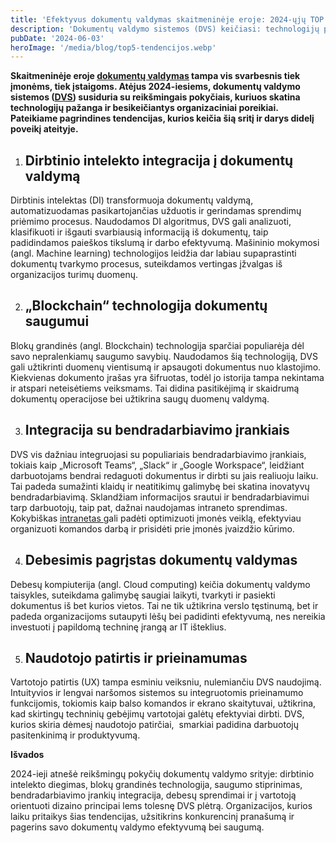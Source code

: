 ```yaml
---
title: 'Efektyvus dokumentų valdymas skaitmeninėje eroje: 2024-ųjų TOP 5 tendencijos'
description: 'Dokumentų valdymo sistemos (DVS) keičiasi: technologijų pažanga leidžia įmonėms ir įstaigoms efektyviau skaitmenizuoti ir valdyti dokumentus.'
pubDate: '2024-06-03'
heroImage: '/media/blog/top5-tendencijos.webp'
---
```


<strong>Skaitmeninėje eroje <span style="text-decoration: underline;"><a href="https://vecticum.lt/dokumentu-valdymas/">dokumentų valdymas</a></span> tampa vis svarbesnis tiek įmonėms, tiek įstaigoms. Atėjus 2024-iesiems, dokumentų valdymo sistemos (<span style="text-decoration: underline;"><a href="https://vecticum.lt/sprendimai/#dokument-valdymas">DVS</a></span>) susiduria su reikšmingais pokyčiais, kuriuos skatina technologijų pažanga ir besikeičiantys organizaciniai poreikiai. Pateikiame pagrindines tendencijas, kurios keičia šią sritį ir darys didelį poveikį ateityje.</strong>
<ol>
 	<li>
<h2>Dirbtinio intelekto integracija į dokumentų valdymą</h2>
</li>
</ol>
Dirbtinis intelektas (DI) transformuoja dokumentų valdymą, automatizuodamas pasikartojančias užduotis ir gerindamas sprendimų priėmimo procesus. Naudodamos DI algoritmus, DVS gali analizuoti, klasifikuoti ir išgauti svarbiausią informaciją iš dokumentų, taip padidindamos paieškos tikslumą ir darbo efektyvumą. Mašininio mokymosi (angl. Machine learning) technologijos leidžia dar labiau supaprastinti dokumentų tvarkymo procesus, suteikdamos vertingas įžvalgas iš organizacijos turimų duomenų.
<ol start="2">
 	<li>
<h2>„Blockchain“ technologija dokumentų saugumui</h2>
</li>
</ol>
Blokų grandinės (angl. Blockchain) technologija sparčiai populiarėja dėl savo nepralenkiamų saugumo savybių. Naudodamos šią technologiją, DVS gali užtikrinti duomenų vientisumą ir apsaugoti dokumentus nuo klastojimo. Kiekvienas dokumento įrašas yra šifruotas, todėl jo istorija tampa nekintama ir atspari neteisėtiems veiksmams. Tai didina pasitikėjimą ir skaidrumą dokumentų operacijose bei užtikrina saugų duomenų valdymą.
<ol start="3">
 	<li>
<h2>Integracija su bendradarbiavimo įrankiais</h2>
</li>
</ol>
DVS vis dažniau integruojasi su populiariais bendradarbiavimo įrankiais, tokiais kaip „Microsoft Teams“, „Slack“ ir „Google Workspace“, leidžiant darbuotojams bendrai redaguoti dokumentus ir dirbti su jais realiuoju laiku. Tai padeda sumažinti klaidų ir neatitikimų galimybę bei skatina inovatyvų bendradarbiavimą. Sklandžiam informacijos srautui ir bendradarbiavimui tarp darbuotojų, taip pat, dažnai naudojamas intraneto sprendimas. Kokybiškas <a href="https://vecticum.lt/intraneto-valdymas/"><u>intranetas </u></a>gali padėti optimizuoti įmonės veiklą, efektyviau organizuoti komandos darbą ir prisidėti prie įmonės įvaizdžio kūrimo.
<ol start="4">
 	<li>
<h2>Debesimis pagrįstas dokumentų valdymas</h2>
</li>
</ol>
Debesų kompiuterija (angl. Cloud computing) keičia dokumentų valdymo taisykles, suteikdama galimybę saugiai laikyti, tvarkyti ir pasiekti dokumentus iš bet kurios vietos. Tai ne tik užtikrina verslo tęstinumą, bet ir padeda organizacijoms sutaupyti lėšų bei padidinti efektyvumą, nes nereikia investuoti į papildomą techninę įrangą ar IT išteklius.
<ol start="5">
 	<li>
<h2>Naudotojo patirtis ir prieinamumas</h2>
</li>
</ol>
Vartotojo patirtis (UX) tampa esminiu veiksniu, nulemiančiu DVS naudojimą. Intuityvios ir lengvai naršomos sistemos su integruotomis prieinamumo funkcijomis, tokiomis kaip balso komandos ir ekrano skaitytuvai, užtikrina, kad skirtingų techninių gebėjimų vartotojai galėtų efektyviai dirbti. DVS, kurios skiria dėmesį naudotojo patirčiai,  smarkiai padidina darbuotojų pasitenkinimą ir produktyvumą.

<strong>Išvados</strong>

2024-ieji atnešė reikšmingų pokyčių dokumentų valdymo srityje: dirbtinio intelekto diegimas, blokų grandinės technologija, saugumo stiprinimas, bendradarbiavimo įrankių integracija, debesų sprendimai ir į vartotoją orientuoti dizaino principai lems tolesnę DVS plėtrą. Organizacijos, kurios laiku pritaikys šias tendencijas, užsitikrins konkurencinį pranašumą ir pagerins savo dokumentų valdymo efektyvumą bei saugumą.

